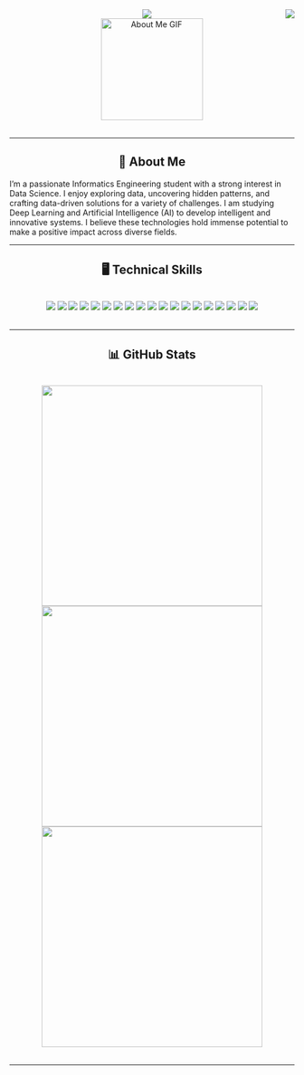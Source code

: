 <img align="right" src="https://visitor-badge.laobi.icu/badge?page_id=MyAhez.MyAhez" />
<div align="center"> 
  <a herf="https://git.io/typing-svg">
    <img src="https://readme-typing-svg.herokuapp.com/?font=Righteous&size=35&center=true&vCenter=true&width=500&height=70&duration=4000&lines=Hi+There!+👋;+I'm+Wildan+Septian!;" />
</div>
<div align="center"> 
  <img src="https://github.com/7oSkaaa/7oSkaaa/blob/main/Images/about_me.gif?raw=true" alt="About Me GIF" width="180px">
</div>
<br/>
<hr/>
<h2 align="center"> 💫 About Me </h2>
    I’m a passionate Informatics Engineering student with a strong interest in Data Science. I enjoy exploring data, uncovering hidden patterns, and crafting data-driven solutions for a variety of challenges.
I am studying Deep Learning and Artificial Intelligence (AI) to develop intelligent and innovative systems. I believe these technologies hold immense potential to make a positive impact across diverse fields.
 <hr/>
<h2 align="center"> 🖥️ Technical Skills  </h2>
<br/>
<div align="center">
    <img src="https://img.shields.io/badge/JavaScript-323330?style=for-the-badge&logo=javascript&logoColor=F7DF1E"/>
    <img src="https://img.shields.io/badge/Python-FFD43B?style=for-the-badge&logo=python&logoColor=blue" />
    <img src="https://img.shields.io/badge/Numpy-777BB4?style=for-the-badge&logo=numpy&logoColor=white" />
    <img src="https://img.shields.io/badge/Pandas-2C2D72?style=for-the-badge&logo=pandas&logoColor=white" />
    <img src="https://img.shields.io/badge/scikit_learn-F7931E?style=for-the-badge&logo=scikit-learn&logoColor=white" />
    <img src="https://img.shields.io/badge/SciPy-654FF0?style=for-the-badge&logo=SciPy&logoColor=white" />
    <img src="https://img.shields.io/badge/PyTorch-EE4C2C?style=for-the-badge&logo=pytorch&logoColor=white"/>
    <img src="https://img.shields.io/badge/Keras-FF0000?style=for-the-badge&logo=keras&logoColor=white"/>
    <img src="https://img.shields.io/badge/TensorFlow-FF6F00?style=for-the-badge&logo=TensorFlow&logoColor=white"/>
    <img src="https://img.shields.io/badge/langchain-1C3C3C?style=for-the-badge&logo=langchain&logoColor=white"/>
    <img src="https://img.shields.io/badge/-HuggingFace-FDEE21?style=for-the-badge&logo=HuggingFace&logoColor=black"/>
    <img src="https://img.shields.io/badge/Weights_&_Biases-FFBE00?style=for-the-badge&logo=WeightsAndBiases&logoColor=white"/>
    <img src="https://img.shields.io/badge/Streamlit-FF4B4B?style=for-the-badge&logo=Streamlit&logoColor=white" />
    <img src="https://img.shields.io/badge/VSCode-0078D4?style=for-the-badge&logo=visual%20studio%20code&logoColor=white"/>
    <img src="https://img.shields.io/badge/Colab-F9AB00?style=for-the-badge&logo=googlecolab&color=525252"/>
    <img src="https://img.shields.io/badge/MySQL-005C84?style=for-the-badge&logo=mysql&logoColor=white"/>
    <img src="https://img.shields.io/badge/conda-342B029.svg?&style=for-the-badge&logo=anaconda&logoColor=white"/>
    <img src="https://img.shields.io/badge/Docker-2CA5E0?style=for-the-badge&logo=docker&logoColor=white"/>
    <img src="https://img.shields.io/badge/json-5E5C5C?style=for-the-badge&logo=json&logoColor=white"/>
</div>
<br/>
<hr/>
<h2 align="center"> 📊 GitHub Stats </h2>
<br>
<div align=center>
  <img width=390 src="https://github-readme-stats.vercel.app/api?username=MyAhez&show_icons=true&theme=react"/>
  <img width=390 src="https://github-readme-streak-stats.herokuapp.com/?user=MyAhez&theme=react&hide_border=false" />
  <img width=390 align="center" src="https://github-readme-stats.vercel.app/api/top-langs/?username=MyAhez&layout=compact&theme=react"/>
</div>
<br/>
<hr/>

